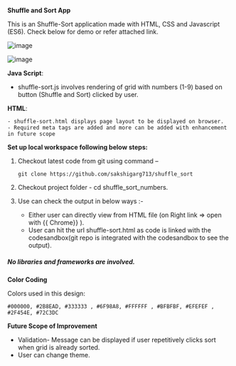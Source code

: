 **Shuffle and Sort App**

This is an Shuffle-Sort application made with HTML, CSS and Javascript (ES6). Check below for demo or refer attached link.


![image](https://user-images.githubusercontent.com/89342608/130657350-9e41f682-8bec-4e9d-8862-398f1fd97359.png)

![image](https://user-images.githubusercontent.com/89342608/130656661-d4887c1a-725c-4601-87ef-312f84d8df7f.png)

**Java Script**:
- shuffle-sort.js involves rendering of grid with numbers (1-9) based on button (Shuffle and Sort) clicked by user.

**HTML**:

	- shuffle-sort.html displays page layout to be displayed on browser.
	- Required meta tags are added and more can be added with enhancement in future scope
	
**Set up local workspace following below steps:**

1.	Checkout latest code from git using command – 
	```
	git clone https://github.com/sakshigarg713/shuffle_sort
	```

2.	Checkout project folder - cd shuffle_sort_numbers.

3. 	Use can check the output in below ways :-
      - Either user can directly view from HTML file (on Right link => open with {{ Chrome}}
      ).
      - User can hit the url shuffle-sort.html as code is linked with the codesandbox(git repo is integrated with the codesandbox to see the output).

##### _No libraries and frameworks are involved._

**Color Coding**

Colors used in this design:
```
#000000, #2B8EAD, #333333 , #6F98A8, #FFFFFF , #BFBFBF, #EFEFEF , #2F454E, #72C3DC
```

**Future Scope of Improvement**

- Validation- Message can be displayed if user repetitively clicks sort when grid is already sorted.
- User can change theme.

